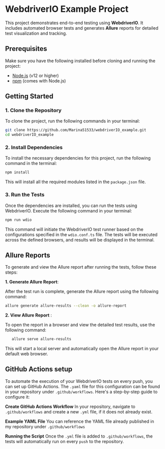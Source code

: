 # WebdriverIO Example Project

This project demonstrates end-to-end testing using **WebdriverIO**. It includes automated browser tests and generates **Allure** reports for detailed test visualization and tracking.

## Prerequisites

Make sure you have the following installed before cloning and running the project:

- [Node.js](https://nodejs.org/en/download/) (v12 or higher)
- [npm](https://www.npmjs.com/get-npm) (comes with Node.js)

## Getting Started

### 1. Clone the Repository

To clone the project, run the following commands in your terminal:

```bash
git clone https://github.com/Marina51533/webdriverIO_example.git
cd webdriverIO_example
```

### 2. Install Dependencies

To install the necessary dependencies for this project, run the following command in the terminal:

```bash
npm install
```

This will install all the required modules listed in the `package.json` file.

### 3. Run the Tests

Once the dependencies are installed, you can run the tests using WebdriverIO. Execute the following command in your terminal:

```bash
npm run wdio
```

This command will initiate the WebdriverIO test runner based on the configurations specified in the `wdio.conf.ts` file. The tests will be executed across the defined browsers, and results will be displayed in the terminal.

## Allure Reports

To generate and view the Allure report after running the tests, follow these steps:

**1. Generate Allure Report**:

After the test run is complete, generate the Allure report using the following command:

```bash
allure generate allure-results --clean -o allure-report
```

**2. View Allure Report** :

To open the report in a browser and view the detailed test results, use the following command:

```bash
   allure serve allure-results
```

This will start a local server and automatically open the Allure report in your default web browser.

## GitHub Actions setup

To automate the execution of your WebdriverIO tests on every push, you can set up GitHub Actions. The `.yaml` file for this configuration can be found in your repository under `.github/workflows`. Here's a step-by-step guide to configure it:

**Create GitHub Actions Workflow**
In your repository, navigate to `.github/workflows` and create a new `.yml` file, if it does not already exist.

**Example YAML File**
You can reference the YAML file already published in my repository under `.github/workflows`

**Running the Script**
Once the `.yml` file is added to `.github/workflows`, the tests will automatically run on every `push` to the repository.
